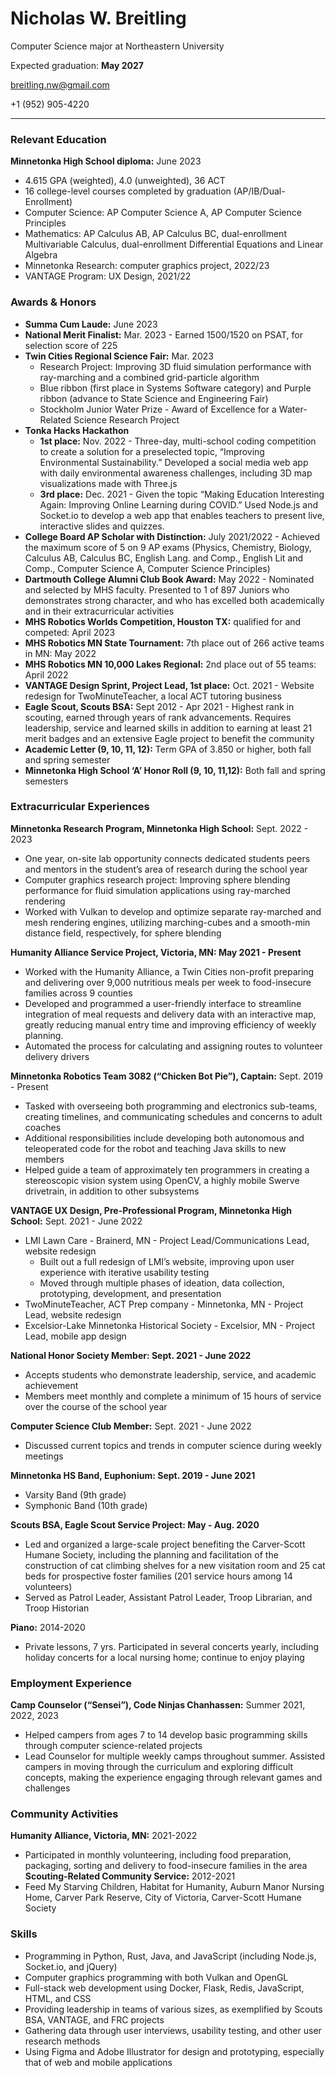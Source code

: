# Nicholas W. Breitling
Computer Science major at Northeastern University

Expected graduation: **May 2027**

breitling.nw@gmail.com

+1 (952) 905-4220

---

### Relevant Education
**Minnetonka High School diploma:** June 2023	
- 4.615 GPA (weighted), 4.0 (unweighted), 36 ACT
- 16 college-level courses completed by graduation (AP/IB/Dual-Enrollment)
- Computer Science: AP Computer Science A, AP Computer Science Principles
- Mathematics: AP Calculus AB, AP Calculus BC, dual-enrollment Multivariable Calculus, dual-enrollment Differential Equations and Linear Algebra
- Minnetonka Research: computer graphics project, 2022/23
- VANTAGE Program: UX Design, 2021/22

### Awards & Honors
- **Summa Cum Laude:** June 2023
- **National Merit Finalist:** Mar. 2023 - Earned 1500/1520 on PSAT, for selection score of 225
- **Twin Cities Regional Science Fair:** Mar. 2023
  - Research Project: Improving 3D fluid simulation performance with ray-marching and a combined grid-particle algorithm
  - Blue ribbon (first place in Systems Software category) and Purple ribbon (advance to State Science and Engineering Fair)
  - Stockholm Junior Water Prize - Award of Excellence for a Water-Related Science Research Project
- **Tonka Hacks Hackathon**
  - **1st place:** Nov. 2022 - Three-day, multi-school coding competition to create a solution for a preselected topic, “Improving Environmental Sustainability.” Developed a social media web app with daily environmental awareness challenges, including 3D map visualizations made with Three.js
  - **3rd place:** Dec. 2021 - Given the topic “Making Education Interesting Again: Improving Online Learning during COVID.” Used Node.js and Socket.io to develop a web app that enables teachers to present live, interactive slides and quizzes.
- **College Board AP Scholar with Distinction:** July 2021/2022 - Achieved the maximum score of 5 on 9 AP exams (Physics, Chemistry, Biology, Calculus AB, Calculus BC, English Lang. and Comp., English Lit and Comp., Computer Science A, Computer Science Principles)
- **Dartmouth College Alumni Club Book Award:** May 2022 - Nominated and selected by MHS faculty. Presented to 1 of 897 Juniors who demonstrates strong character, and who has excelled both academically and in their extracurricular activities
- **MHS Robotics Worlds Competition, Houston TX:** qualified for and competed: April 2023
- **MHS Robotics MN State Tournament:** 7th place out of 266 active teams in MN: May 2022
- **MHS Robotics MN 10,000 Lakes Regional:** 2nd place out of 55 teams: April 2022
- **VANTAGE Design Sprint, Project Lead, 1st place:** Oct. 2021 - Website redesign for TwoMinuteTeacher, a local ACT tutoring business
- **Eagle Scout, Scouts BSA:** Sept 2012 - Apr 2021 - Highest rank in scouting, earned through years of rank advancements. Requires leadership, service and learned skills in addition to earning at least 21 merit badges and an extensive Eagle project to benefit the community
- **Academic Letter (9, 10, 11, 12):** Term GPA of 3.850 or higher, both fall and spring semester
- **Minnetonka High School ‘A’ Honor Roll (9, 10, 11,12):** Both fall and spring semesters

### Extracurricular Experiences
**Minnetonka Research Program, Minnetonka High School:** Sept. 2022 - 2023
- One year, on-site lab opportunity connects dedicated students peers and mentors in the student’s area of research during the school year
- Computer graphics research project: Improving sphere blending performance for fluid simulation applications using ray-marched rendering
- Worked with Vulkan to develop and optimize separate ray-marched and mesh rendering engines, utilizing marching-cubes and a smooth-min distance field, respectively, for sphere blending

**Humanity Alliance Service Project, Victoria, MN: May 2021 - Present**
- Worked with the Humanity Alliance, a Twin Cities non-profit preparing and delivering over 9,000 nutritious meals per week to food-insecure families across 9 counties
- Developed and programmed a user-friendly interface to streamline integration of meal requests and delivery data with an interactive map, greatly reducing manual entry time and improving efficiency of weekly planning.
- Automated the process for calculating and assigning routes to volunteer delivery drivers

**Minnetonka Robotics Team 3082 (“Chicken Bot Pie”), Captain:** Sept. 2019 - Present
- Tasked with overseeing both programming and electronics sub-teams, creating timelines, and communicating schedules and concerns to adult coaches 
- Additional responsibilities include developing both autonomous and teleoperated code for the robot and teaching Java skills to new members
- Helped guide a team of approximately ten programmers in creating a stereoscopic vision system using OpenCV, a highly mobile Swerve drivetrain, in addition to other subsystems

**VANTAGE UX Design, Pre-Professional Program, Minnetonka High School:** Sept. 2021 - June 2022
- LMI Lawn Care - Brainerd, MN - Project Lead/Communications Lead, website redesign 
  - Built out a full redesign of LMI’s website, improving upon user experience with iterative usability testing
  - Moved through multiple phases of ideation, data collection, prototyping, development, and presentation
- TwoMinuteTeacher, ACT Prep company - Minnetonka, MN - Project Lead, website redesign
- Excelsior-Lake Minnetonka Historical Society - Excelsior, MN - Project Lead, mobile app design

**National Honor Society Member: Sept. 2021 - June 2022**
- Accepts students who demonstrate leadership, service, and academic achievement
- Members meet monthly and complete a minimum of 15 hours of service over the course of the school year

**Computer Science Club Member:** Sept. 2021 - June 2022                                                                                            
- Discussed current topics and trends in computer science during weekly meetings

**Minnetonka HS Band, Euphonium: Sept. 2019 - June 2021**
- Varsity Band (9th grade)
- Symphonic Band (10th grade)

**Scouts BSA, Eagle Scout Service Project: May - Aug. 2020**
- Led and organized a large-scale project benefiting the Carver-Scott Humane Society, including the planning and facilitation of the construction of cat climbing shelves for a new visitation room and 25 cat beds for prospective foster families (201 service hours among 14 volunteers)
- Served as Patrol Leader, Assistant Patrol Leader, Troop Librarian, and Troop Historian

**Piano:** 2014-2020 
- Private lessons, 7 yrs. Participated in several concerts yearly, including holiday concerts for a local nursing home; continue to enjoy playing
	
### Employment Experience
**Camp Counselor (“Sensei”), Code Ninjas Chanhassen:** Summer 2021, 2022, 2023
- Helped campers from ages 7 to 14 develop basic programming skills through computer science-related projects
- Lead Counselor for multiple weekly camps throughout summer. Assisted campers in moving through the curriculum and exploring difficult concepts, making the experience engaging through relevant games and challenges

### Community Activities
**Humanity Alliance, Victoria, MN:** 2021-2022
- Participated in monthly volunteering, including food preparation, packaging, sorting and delivery to food-insecure families in the area 
**Scouting-Related Community Service:** 2012-2021
- Feed My Starving Children, Habitat for Humanity, Auburn Manor Nursing Home, Carver Park Reserve, City of Victoria, Carver-Scott Humane Society
   
### Skills
- Programming in Python, Rust, Java, and JavaScript (including Node.js, Socket.io, and jQuery)
- Computer graphics programming with both Vulkan and OpenGL
- Full-stack web development using Docker, Flask, Redis, JavaScript, HTML, and CSS
- Providing leadership in teams of various sizes, as exemplified by Scouts BSA, VANTAGE, and FRC projects
- Gathering data through user interviews, usability testing, and other user research methods
- Using Figma and Adobe Illustrator for design and prototyping, especially that of web and mobile applications
